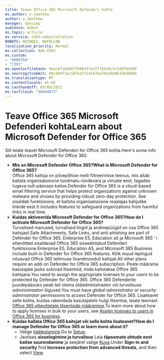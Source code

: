 ```yaml
---
title: Teave Office 365 Microsoft Defenderi kohta
ms.author: v-jmathew
author: v-jmathew
manager: dansimp
audience: Admin
ms.topic: article
ms.service: o365-administration
ROBOTS: NOINDEX, NOFOLLOW
localization_priority: Normal
ms.collection: Adm_O365
ms.custom:
- "9000760"
- "7391"
ms.openlocfilehash: 9eac6f1b666f7b8031fe3ff7b439c5c5ddf9e998
ms.sourcegitcommit: 60c504f3ac187eaf1141b3ba701d9e0633bdd968
ms.translationtype: MT
ms.contentlocale: et-EE
ms.lasthandoff: 03/08/2021
ms.locfileid: "50694073"
---
```

# <a name="learn-about-microsoft-defender-for-office-365"></a><span data-ttu-id="66034-102">Teave Office 365 Microsoft Defenderi kohta</span><span class="sxs-lookup"><span data-stu-id="66034-102">Learn about Microsoft Defender for Office 365</span></span>

<span data-ttu-id="66034-103">Siit leiate teavet Microsoft Defenderi for Office 365 kohta.</span><span class="sxs-lookup"><span data-stu-id="66034-103">Here's some info about Microsoft Defender for Office 365:</span></span>

- <span data-ttu-id="66034-104">**Mis on Microsoft Defender Office 365?**</span><span class="sxs-lookup"><span data-stu-id="66034-104">**What is Microsoft Defender for Office 365?**</span></span>  
    <span data-ttu-id="66034-105">Office 365 kaitsja on pilvepõhise meili filtreerimise teenus, mis aitab kaitsta organisatsioone tundmatu ründevara ja viiruste eest, tagades tugeva null-päevase kaitse.</span><span class="sxs-lookup"><span data-stu-id="66034-105">Defender for Office 365 is a cloud-based email filtering service that helps protect organizations against unknown malware and viruses by providing robust zero-day protection.</span></span> <span data-ttu-id="66034-106">See sisaldab funktsioone, et kaitsta organisatsioone reaalajas kahjulike linkide eest.</span><span class="sxs-lookup"><span data-stu-id="66034-106">It includes features to safeguard organizations from harmful links in real time.</span></span>
- <span data-ttu-id="66034-107">**Kuidas aktiveerida Microsoft Defender for Office 365?**</span><span class="sxs-lookup"><span data-stu-id="66034-107">**How do I activate Microsoft Defender for Office 365?**</span></span>  
    <span data-ttu-id="66034-108">Turvalised manused, turvalised lingid ja andmepüügid on osa Office 365 kaitsjast.</span><span class="sxs-lookup"><span data-stu-id="66034-108">Safe Attachments, Safe Links, and anti-phishing are part of Defender for Office 365.</span></span> <span data-ttu-id="66034-109">Enterprise E5, Education a5 ja Microsoft 365 ' i ettevõtted sisaldavad Office 365 sisseehitatud Defenderi funktsioone.</span><span class="sxs-lookup"><span data-stu-id="66034-109">Enterprise E5, Education A5, and Microsoft 365 Business include built-in Defender for Office 365 features.</span></span> <span data-ttu-id="66034-110">Kõik muud lepingud nõuavad Office 365 tellimuse lisandmooduli kaitsjat.</span><span class="sxs-lookup"><span data-stu-id="66034-110">All other plans require an add-on Defender for Office 365 subscription.</span></span> <span data-ttu-id="66034-111">Peate määrama kasutajate jaoks sobivad litsentsid, mida kaitstakse Office 365 kaitsjana.</span><span class="sxs-lookup"><span data-stu-id="66034-111">You need to assign the appropriate licenses to your users to be protected by Defender for Office 365.</span></span> <span data-ttu-id="66034-112">Office 365 Defenderile juurdepääsuks peab teil olema *üldadministraator* või *turvalisuse administraatori* õigused.</span><span class="sxs-lookup"><span data-stu-id="66034-112">You must have *global administrator* or *security administrator* permissions to access Defender for Office 365.</span></span> <span data-ttu-id="66034-113">Lisateavet selle kohta, kuidas rakendada kasutajatele hulgi litsentse, leiate teemast [Office 365 ettevõtetele litsentside määramine](https://go.microsoft.com/fwlink/?linkid=2093435).</span><span class="sxs-lookup"><span data-stu-id="66034-113">To learn more about how to apply licenses in bulk to your users, see [Assign licenses to users in Office 365 for business](https://go.microsoft.com/fwlink/?linkid=2093435).</span></span>
- <span data-ttu-id="66034-114">**Kuidas hallata Office 365 kaitsjat või selle kohta lisateavet?**</span><span class="sxs-lookup"><span data-stu-id="66034-114">**How do I manage Defender for Office 365 or learn more about it?**</span></span>  
  - <span data-ttu-id="66034-115">Valige [häälestamine](https://go.microsoft.com/fwlink/p/?linkid=2075721).</span><span class="sxs-lookup"><span data-stu-id="66034-115">Go to [Setup](https://go.microsoft.com/fwlink/p/?linkid=2075721).</span></span>  
  - <span data-ttu-id="66034-116">Jaotises **sisselogimine ja turvalisus** Leia **täpsemate ohtude eest kaitse suurendamine** ja seejärel valige [Kuva](https://go.microsoft.com/fwlink/?linkid=2109302).</span><span class="sxs-lookup"><span data-stu-id="66034-116">Under **Sign-in and security** find **Increase protection from advanced threats**, and then select [View](https://go.microsoft.com/fwlink/?linkid=2109302).</span></span>
